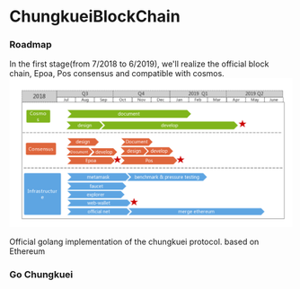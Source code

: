 # ChungkueiBlockChain 

### Roadmap

In the first stage(from 7/2018 to 6/2019), we'll realize the official block chain, Epoa, Pos consensus and compatible with cosmos.
![image](https://github.com/ChungkueiBlock/chungkueiBlockChain/blob/master/ChungkueiBlock%20roadmap.jpg)

Official golang implementation of the chungkuei protocol. based on Ethereum

### Go Chungkuei

